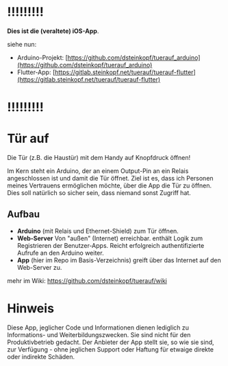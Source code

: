 # !!!!!!!!!

**Dies ist die (veraltete) iOS-App**.

siehe nun:

* Arduino-Projekt: [https://github.com/dsteinkopf/tuerauf_arduino](https://github.com/dsteinkopf/tuerauf_arduino)
* Flutter-App: [https://gitlab.steinkopf.net/tuerauf/tuerauf-flutter](https://gitlab.steinkopf.net/tuerauf/tuerauf-flutter)

# !!!!!!!!!


# Tür auf

Die Tür (z.B. die Haustür) mit dem Handy auf Knopfdruck öffnen!

Im Kern steht ein Arduino, der an einem Output-Pin an ein Relais angeschlossen ist und damit die Tür öffnet.
Ziel ist es, dass ich Personen meines Vertrauens ermöglichen möchte, über die App die Tür zu öffnen. Dies soll natürlich so sicher sein, dass niemand sonst Zugriff hat.

## Aufbau

* **Arduino** (mit Relais und Ethernet-Shield) zum Tür öffnen.
* **Web-Server** Von "außen" (Internet) erreichbar.
  enthält Logik zum Registrieren der Benutzer-Apps. Reicht erfolgreich authentifizierte Aufrufe an den Arduino weiter.
* **App** (hier im Repo im Basis-Verzeichnis) greift über das Internet auf den Web-Server zu.

mehr im Wiki: https://github.com/dsteinkopf/tuerauf/wiki

# Hinweis

Diese App, jeglicher Code und Informationen dienen lediglich zu Informations- und Weiterbildungszwecken. Sie sind nicht für den Produktivbetrieb gedacht. Der Anbieter der App stellt sie, so wie sie sind, zur Verfügung - ohne jeglichen Support oder Haftung für etwaige direkte oder indirekte Schäden.
